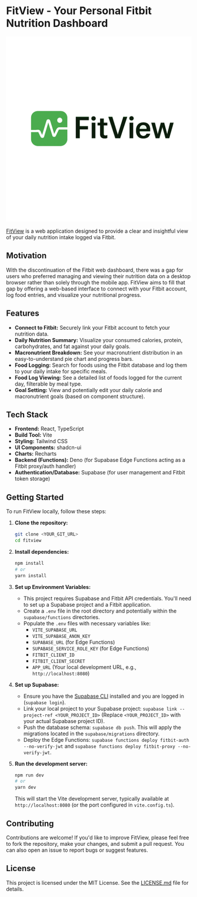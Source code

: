 # FitView - Your Personal Fitbit Nutrition Dashboard

![FitView Logo](src/assets/images/fitview-logo.png)

[FitView](https://fitview.mehmetseckin.com) is a web application designed to provide a clear and insightful view of your daily nutrition intake logged via Fitbit.

## Motivation

With the discontinuation of the Fitbit web dashboard, there was a gap for users who preferred managing and viewing their nutrition data on a desktop browser rather than solely through the mobile app. FitView aims to fill that gap by offering a web-based interface to connect with your Fitbit account, log food entries, and visualize your nutritional progress.

## Features

*   **Connect to Fitbit:** Securely link your Fitbit account to fetch your nutrition data.
*   **Daily Nutrition Summary:** Visualize your consumed calories, protein, carbohydrates, and fat against your daily goals.
*   **Macronutrient Breakdown:** See your macronutrient distribution in an easy-to-understand pie chart and progress bars.
*   **Food Logging:** Search for foods using the Fitbit database and log them to your daily intake for specific meals.
*   **Food Log Viewing:** See a detailed list of foods logged for the current day, filterable by meal type.
*   **Goal Setting:** View and potentially edit your daily calorie and macronutrient goals (based on component structure).

## Tech Stack

*   **Frontend:** React, TypeScript
*   **Build Tool:** Vite
*   **Styling:** Tailwind CSS
*   **UI Components:** shadcn-ui
*   **Charts:** Recharts
*   **Backend (Functions):** Deno (for Supabase Edge Functions acting as a Fitbit proxy/auth handler)
*   **Authentication/Database:** Supabase (for user management and Fitbit token storage)

## Getting Started

To run FitView locally, follow these steps:

1.  **Clone the repository:**
    ```sh
    git clone <YOUR_GIT_URL>
    cd fitview
    ```

2.  **Install dependencies:**
    ```sh
    npm install
    # or
    yarn install
    ```

3.  **Set up Environment Variables:**
    *   This project requires Supabase and Fitbit API credentials. You'll need to set up a Supabase project and a Fitbit application.
    *   Create a `.env` file in the root directory and potentially within the `supabase/functions` directories.
    *   Populate the `.env` files with necessary variables like:
        *   `VITE_SUPABASE_URL`
        *   `VITE_SUPABASE_ANON_KEY`
        *   `SUPABASE_URL` (for Edge Functions)
        *   `SUPABASE_SERVICE_ROLE_KEY` (for Edge Functions)
        *   `FITBIT_CLIENT_ID`
        *   `FITBIT_CLIENT_SECRET`
        *   `APP_URL` (Your local development URL, e.g., `http://localhost:8080`)

4.  **Set up Supabase:**
    *   Ensure you have the [Supabase CLI](https://supabase.com/docs/guides/cli) installed and you are logged in (`supabase login`).
    *   Link your local project to your Supabase project: `supabase link --project-ref <YOUR_PROJECT_ID>` (Replace `<YOUR_PROJECT_ID>` with your actual Supabase project ID).
    *   Push the database schema: `supabase db push`. This will apply the migrations located in the `supabase/migrations` directory.
    *   Deploy the Edge Functions: `supabase functions deploy fitbit-auth --no-verify-jwt` and `supabase functions deploy fitbit-proxy --no-verify-jwt`.

5.  **Run the development server:**
    ```sh
    npm run dev
    # or
    yarn dev
    ```
    This will start the Vite development server, typically available at `http://localhost:8080` (or the port configured in `vite.config.ts`).

## Contributing

Contributions are welcome! If you'd like to improve FitView, please feel free to fork the repository, make your changes, and submit a pull request. You can also open an issue to report bugs or suggest features.

## License

This project is licensed under the MIT License. See the [LICENSE.md](LICENSE.md) file for details.
